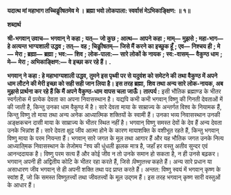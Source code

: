**यदात्थ मां महाभाग तच्चिकीॢषतमेव मे ।** **ब्रह्मा भवो लोकपाला: स्वर्वासं मेऽभिकाङ्क्षिण: ॥ १॥** 

**शब्दार्थ** 

**श्री-भगवान् उवाच—** **भगवान् ने कहा** **; यत्—** **जो कुछ** **; आत्थ—** **आपने कहा** **; माम्—** **मुझसे** **; महा-भाग—** **हे अत्यन्त** **भाग्यशाली उद्धव** **; तत्—** **वह** **; चिकीॢषतम्—** **जिसे मैं करने का इच्छुक हूँ** **; एव—** **निश्चय ही** **; मे—** **मेरा** **; ब्रह्मा—** **ब्रह्मा** **; भव:—** **शिव** **; लोक-पाला:—** **सारे लोकों के नायक** **; स्व:-वासम्—** **वैकुण्ठ धाम** **; मे—** **मेरा** **; अभिकाङ्क्षिण:—** **वे इच्छा कर रहे हैं।** **.** 

**भगवान् ने कहा : हे महाभाग्यशाली उद्धव, तुमने इस पृथ्वी पर से यदुवंश को समेटने की** **तथा वैकुण्ठ में अपने धाम लौटने की मेरी इच्छा को सही सही जान लिया है। इस तरह ब्रह्मा,** **शिव तथा अन्य सारे लोक-नायक, अब मुझसे प्रार्थना कर रहे हैं कि मैं अपने वैकुण्ठ-धाम** **वापस चला जाऊँ।** **तात्पर्य :** इसी भौतिक ब्रह्माण्ड के भीतर स्वर्गलोक में प्रत्येक देवता का अपना निवासस्थान है। यद्यपि कभी कभी भगवान् विष्णु की गिनती देवताओं में की जाती है, किन्तु उनका धाम वैकुण्ठ में है। सारे देवता माया के साम्राज्य के अन्तर्गत विश्व के नियामक हैं, किन्तु विष्णु तो माया तथा अन्य अनेक आध्यात्मिक शक्तियों के स्वामी हैं। उनका भव्य निवासस्थान उनकी अङ्क्षकचन दासी माया के साम्राज्य के भीतर स्थित नहीं है। भगवान् विष्णु समस्त देवों के देव हैं अन्य देवता उनके भिन्नांश हैं। सारे देवता क्षुद्र जीव आत्मा होने के कारण मायाशक्ति के वशीभूत रहते हैं, किन्तु भगवान् विष्णु माया के परम नियन्ता हैं। भगवान् सारे जगत के मूल तथा आगार हैं और यह भौतिक जगत उनके नित्य आध्याति्मक निवासस्थान के तेजोमय ²श्य की धुंधली झलक मात्र है, जहाँ हर वस्तु अतीव सुन्दर एवं आनन्ददायक है। विष्णु परम सत्य हैं और कोई जीव न तो उनके समान हो सकता है, न ही उनसे बढ़कर। भगवान् अपनी ही अद्वितीय कोटि के भीतर रहा करते हैं, जिसे *विष्णुतत्त्व* कहते हैं। अन्य सारे प्रधान या असाधारण जीव भगवान् से ही अपनी शक्ति तथा पद प्राप्त करते हैं। अन्तत: विष्णु स्वयं में भगवान् कृष्ण के स्वांश हैं, जो कि समस्त विष्णुतत्त्वों तथा जीवतत्त्वों के मूल उद्गम हैं। इस तरह भगवान् कृष्ण सारी वस्तुओं के आधार हैं।  